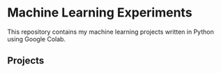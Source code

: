 # Machine Learning Experiments

This repository contains my machine learning projects written in Python using Google Colab.

## Projects
